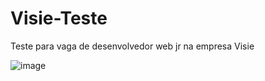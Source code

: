 # Visie-Teste
Teste para vaga de desenvolvedor web jr na empresa Visie 

![image](https://user-images.githubusercontent.com/55301440/166119550-e8a3aae9-bbf4-4485-a0a7-99b906c1a723.png)

